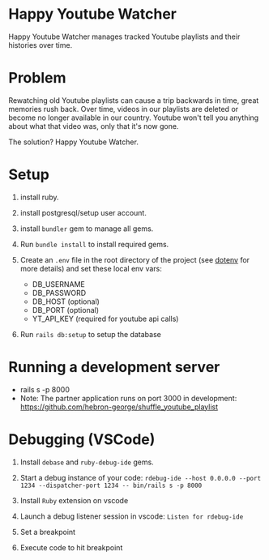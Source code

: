 # Happy Youtube Watcher

Happy Youtube Watcher manages tracked Youtube playlists and their histories over time.

# Problem

Rewatching old Youtube playlists can cause a trip backwards in time, great memories rush back.
Over time, videos in our playlists are deleted or become no longer available in our country.
Youtube won't tell you anything about what that video was, only that it's now gone.

The solution? Happy Youtube Watcher.

# Setup

1. install ruby.

2. install postgresql/setup user account.

3. install `bundler` gem to manage all gems.

4. Run `bundle install` to install required gems.

5. Create an `.env` file in the root directory of the project (see [dotenv](https://github.com/bkeepers/dotenv) for more details) and set these local env vars:
    - DB_USERNAME
    - DB_PASSWORD
    - DB_HOST (optional)
    - DB_PORT (optional)
    - YT_API_KEY (required for youtube api calls)

6. Run `rails db:setup` to setup the database

# Running a development server
- rails s -p 8000
- Note: The partner application runs on port 3000 in development: https://github.com/hebron-george/shuffle_youtube_playlist

# Debugging (VSCode)

1. Install `debase` and `ruby-debug-ide` gems.

2. Start a debug instance of your code: `rdebug-ide --host 0.0.0.0 --port 1234 --dispatcher-port 1234 -- bin/rails s -p 8000`

3. Install `Ruby` extension on vscode

4. Launch a debug listener session in vscode: `Listen for rdebug-ide`

5. Set a breakpoint

6. Execute code to hit breakpoint
